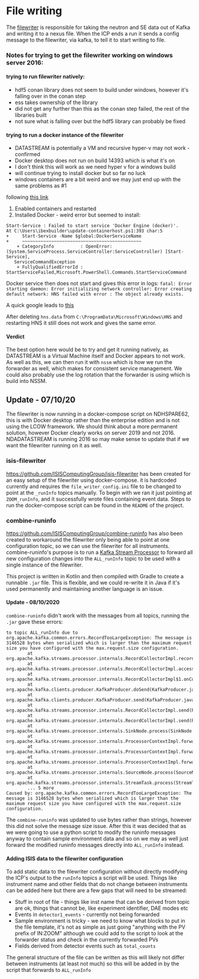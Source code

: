 # File writing

The [filewriter](https://github.com/ess-dmsc/kafka-to-nexus) is responsible for taking the neutron and SE data out of Kafka and writing it to a nexus file. When the ICP ends a run it sends a config message to the filewriter, via kafka, to tell it to start writing to file.

### Notes for trying to get the filewriter working on windows server 2016: 
#### trying to run filewriter natively:
- hdf5 conan library does not seem to build under windows, however it's falling over in the conan step
- ess takes ownership of the library 
- did not get any further than this as the conan step failed, the rest of the libraries built
- not sure what is falling over but the hdf5 library can probably be fixed

#### trying to run a docker instance of the filewriter
- DATASTREAM is potentially a VM and recursive hyper-v may not work - confirmed
- Docker desktop does not run on build 14393 which is what it's on
- I don't think this will work as we need hyper v for a windows build
- will continue trying to install docker but so far no luck 
- windows containers are a bit weird and we may just end up with the same problems as #1

following [this link](https://blog.couchbase.com/setup-docker-windows-server-2016/)

1. Enabled containers and restarted 
1. Installed Docker - weird error but seemed to install:
```
Start-Service : Failed to start service 'Docker Engine (docker)'.
At C:\Users\ibexbuilder\update-containerhost.ps1:393 char:5
+     Start-Service -Name $global:DockerServiceName
+     ~~~~~~~~~~~~~~~~~~~~~~~~~~~~~~~~~~~~~~~~~~~~~
    + CategoryInfo          : OpenError: (System.ServiceProcess.ServiceController:ServiceController) [Start-Service],
   ServiceCommandException
    + FullyQualifiedErrorId : StartServiceFailed,Microsoft.PowerShell.Commands.StartServiceCommand
```

Docker service then does not start and gives this error in logs:
`fatal: Error starting daemon: Error initializing network controller: Error creating default network: HNS failed with error : The object already exists.`

A quick google leads to [this](https://github.com/moby/moby/issues/34018#issuecomment-313790817)

After deleting `hns.data` from `C:\ProgramData\Microsoft\Windows\HNS` and restarting HNS it still does not work and gives the same error.

#### Verdict

The best option here would be to try and get it running natively, as DATASTREAM is a Virtual Machine itself and Docker appears to not work. As well as this, we can then run it with `nssm` which is how we run the forwarder as well, which makes for consistent service management. We could also probably use the log rotation that the forwarder is using which is build into NSSM. 

## Update - 07/10/20
The filewriter is now running in a docker-compose script on NDHSPARE62, this is with Docker desktop rather than the enterprise edition and is not using the LCOW framework. We should think about a more permanent solution, however Docker clearly works on server 2019 and not 2016. NDADATASTREAM is running 2016 so may make sense to update that if we want the filewriter running on it as well. 

### isis-filewriter
https://github.com/ISISComputingGroup/isis-filewriter has been created for an easy setup of the filewriter using docker-compose. it is hardcoded currently and requires the `file_writer_config.ini` file to be changed to point at the `_runInfo` topics manually. To begin with we ran it just pointing at `ZOOM_runInfo`, and it successfully wrote files containing event data. 
Steps to run the docker-compose script can be found in the `README` of the project. 

### combine-runinfo
https://github.com/ISISComputingGroup/combine-runinfo has also been created to workaround the filewriter only being able to point at one configuration topic, so we can use the filewriter for all instruments. combine-runinfo's purpose is to run a [Kafka Stream Processor](https://kafka.apache.org/10/documentation/streams/developer-guide/processor-api.html) to forward all new configuration changes into the `ALL_runInfo` topic to be used with a single instance of the filewriter. 

This project is written in Kotlin and then compiled with Gradle to create a runnable `.jar` file. This is flexible, and we could re-write it in Java if it's used permanently and maintaining another language is an issue. 
#### Update - 08/10/2020
`combine-runinfo` didn't work with the messages from all topics, running the `.jar` gave these errors: 
```
to topic ALL_runInfo due to org.apache.kafka.common.errors.RecordTooLargeException: The message is 3146528 bytes when serialized which is larger than the maximum request size you have configured with the max.request.size configuration.
        at org.apache.kafka.streams.processor.internals.RecordCollectorImpl.recordSendError(RecordCollectorImpl.java:138)
        at org.apache.kafka.streams.processor.internals.RecordCollectorImpl.access$500(RecordCollectorImpl.java:50)
        at org.apache.kafka.streams.processor.internals.RecordCollectorImpl$1.onCompletion(RecordCollectorImpl.java:201)
        at org.apache.kafka.clients.producer.KafkaProducer.doSend(KafkaProducer.java:930)
        at org.apache.kafka.clients.producer.KafkaProducer.send(KafkaProducer.java:856)
        at org.apache.kafka.streams.processor.internals.RecordCollectorImpl.send(RecordCollectorImpl.java:167)
        at org.apache.kafka.streams.processor.internals.RecordCollectorImpl.send(RecordCollectorImpl.java:102)
        at org.apache.kafka.streams.processor.internals.SinkNode.process(SinkNode.java:89)
        at org.apache.kafka.streams.processor.internals.ProcessorContextImpl.forward(ProcessorContextImpl.java:201)
        at org.apache.kafka.streams.processor.internals.ProcessorContextImpl.forward(ProcessorContextImpl.java:180)
        at org.apache.kafka.streams.processor.internals.ProcessorContextImpl.forward(ProcessorContextImpl.java:133)
        at org.apache.kafka.streams.processor.internals.SourceNode.process(SourceNode.java:87)
        at org.apache.kafka.streams.processor.internals.StreamTask.process(StreamTask.java:366)
        ... 5 more
Caused by: org.apache.kafka.common.errors.RecordTooLargeException: The message is 3146528 bytes when serialized which is larger than the maximum request size you have configured with the max.request.size configuration.
```
The `combine-runinfo` was updated to use bytes rather than strings, however this did not solve the message size issue. 
After this it was decided that as we were going to use a python script to modify the runinfo messages anyway to contain sample environment data and so on we may as well just forward the modified runinfo messages directly into `ALL_runInfo` instead. 

#### Adding ISIS data to the filewriter configuration 
To add static data to the filewriter configuration without directly modifying the ICP's output to the `runInfo` topics a script will be used. Things like instrument name and other fields that do not change between instruments can be added here but there are a few gaps that will need to be streamed:
- Stuff in root of file - things like inst name that can be derived from topic are ok, things that cannot be, like experiment identifier, DAE modes etc 
- Events in `detector1_events` - currently not being forwarded
- Sample environment is tricky - we need to know what blocks to put in the file template, it's not as simple as just going "anything with the PV prefix of IN:ZOOM" although we could add to the script to look at the forwarder status and check in the currently forwarded PVs
- Fields derived from detector events such as `total_counts`

The general structure of the file can be written as this will likely not differ between instruments (at least not much) so this will be added in by the script that forwards to `ALL_runInfo` 

